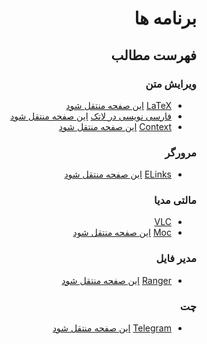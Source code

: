 <div dir="rtl">

# برنامه ها

## فهرست مطالب

### ویرایش متن
- [LaTeX](./content/LaTeX/) [این صفحه منتقل شود](https://wiki.archusers.ir/index.php/LaTeX)
- [فارسی نویسی در لاتک](./content/LaTeX_persian) [این صفحه منتقل شود](https://wiki.archusers.ir/index.php/%D9%81%D8%A7%D8%B1%D8%B3%DB%8C%E2%80%8C%D9%86%D9%88%DB%8C%D8%B3%DB%8C_%D8%AF%D8%B1_LaTeX)
- [Context](./content/Context/) [این صفحه منتقل شود](https://wiki.archusers.ir/index.php/Context_Parsi)

### مرورگر
- [ELinks](./content/Elinks/) [این صفحه منتقل شود](https://wiki.archusers.ir/index.php/ELinks)

### مالتی مدیا
- [VLC](./conetnt/VLC/) [](https://wiki.archusers.ir/index.php/%D9%BE%D8%AE%D8%B4%E2%80%8C%DA%A9%D9%86%D9%86%D8%AF%D9%87_%D8%B5%D9%88%D8%AA%DB%8C%E2%80%8C%D8%AA%D8%B5%D9%88%DB%8C%D8%B1%DB%8C_VLC)
- [Moc](./content/Moc/) [این صفحه منتقل شود](https://wiki.archusers.ir/index.php/Moc)

### مدیر فایل
- [Ranger](./content/Ranger/) [این صفحه منتقل شود](https://wiki.archusers.ir/index.php/Ranger)

### چت
- [Telegram](./content/Telegram/) [این صفحه منتقل شود](https://wiki.archusers.ir/index.php/Telegram)
</div>
